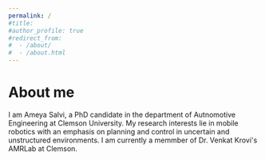 ```yaml
---
permalink: /
#title: 
#author_profile: true
#redirect_from: 
#  - /about/
#  - /about.html
---
```


# About me

I am Ameya Salvi, a PhD candidate in the department of Autnomotive Engineering at Clemson University. My research interests lie in mobile robotics with an emphasis on planning and control in uncertain and unstructured environments. I am currently a memmber of Dr. Venkat Krovi's AMRLab at Clemson. 
